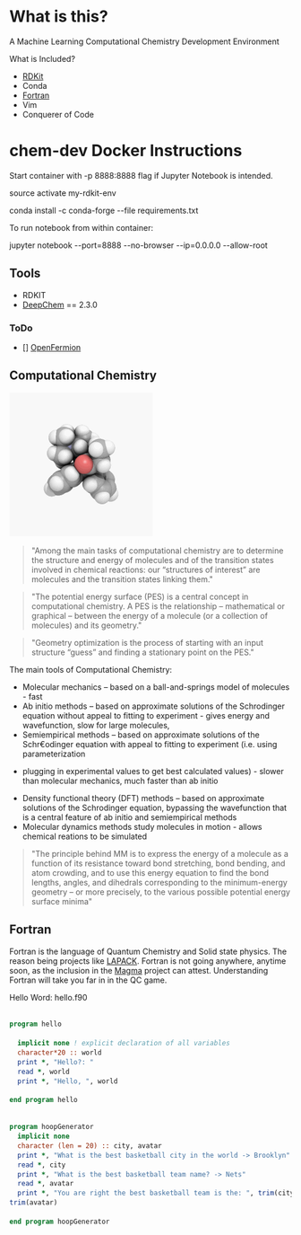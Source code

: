 # What is this?

A Machine Learning Computational Chemistry Development Environment

What is Included?

* [RDKit](https://www.rdkit.org/)
* Conda
* [Fortran](https://fortran-lang.org/) 
* Vim
* Conquerer of Code


# chem-dev Docker Instructions

Start container with -p 8888:8888 flag if Jupyter Notebook is intended. 

source activate my-rdkit-env

conda install -c conda-forge --file requirements.txt

To run notebook from within container: 

jupyter notebook --port=8888 --no-browser --ip=0.0.0.0 --allow-root


## Tools 

* RDKIT
* [DeepChem](https://github.com/deepchem/deepchem) == 2.3.0

### ToDo

- [] [OpenFermion](https://github.com/quantumlib/OpenFermion)  

## Computational Chemistry

![Qc Gif](qc.gif) 

> "Among the main tasks of computational chemistry are to determine the
structure and energy of molecules and of the transition states involved in
chemical
reactions: our “structures of interest” are molecules and the transition states
linking
them."

> "The potential energy surface (PES) is a central concept in computational chemistry.
A PES is the relationship – mathematical or graphical – between the energy of a
molecule (or a collection of molecules) and its geometry."

> "Geometry optimization is the process of starting with an input structure “guess”
and finding a stationary point on the PES."

The main tools of Computational Chemistry:

* Molecular mechanics – based on a ball-and-springs model of molecules - fast
* Ab initio methods – based on approximate solutions of the Schrodinger equation
without appeal to fitting to experiment - gives energy and wavefunction, slow
for large molecules, 
* Semiempirical methods – based on approximate solutions of the Schr€odinger
equation with appeal to fitting to experiment (i.e. using parameterization
- plugging in experimental values to get best calculated values) - slower than
  molecular mechanics, much faster than ab initio
* Density functional theory (DFT) methods – based on approximate solutions of the
Schrodinger equation, bypassing the wavefunction that is a central feature of
ab initio and semiempirical methods
* Molecular dynamics methods study molecules in motion - allows chemical
  reations to be simulated

> "The principle behind MM is to express the energy of a molecule as a function of
its resistance toward bond stretching, bond bending, and atom crowding, and to
use
this energy equation to find the bond lengths, angles, and dihedrals
corresponding to
the minimum-energy geometry – or more precisely, to the various possible
potential
energy surface minima"


## Fortran 

Fortran is the language of Quantum Chemistry and Solid state physics.
The reason being projects like [LAPACK](http://www.netlib.org/lapack/). Fortran
is not going anywhere, anytime soon, as the inclusion in the
[Magma](http://icl.cs.utk.edu/projectsfiles/magma/doxygen/) project can attest. 
Understanding Fortran will take you far in in the QC game.

Hello Word: hello.f90

```fortran

program hello

  implicit none ! explicit declaration of all variables 
  character*20 :: world
  print *, "Hello?: "
  read *, world
  print *, "Hello, ", world 

end program hello 
```

```fortran

program hoopGenerator
  implicit none
  character (len = 20) :: city, avatar
  print *, "What is the best basketball city in the world -> Brooklyn"
  read *, city
  print *, "What is the best basketball team name? -> Nets" 
  read *, avatar 
  print *, "You are right the best basketball team is the: ", trim(city), " ",
trim(avatar)

end program hoopGenerator

``` 
  

